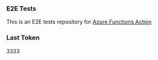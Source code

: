 ### E2E Tests
This is an E2E tests repository for [Azure Functions Action](https://github.com/Azure/functions-action)

### Last Token
3333
